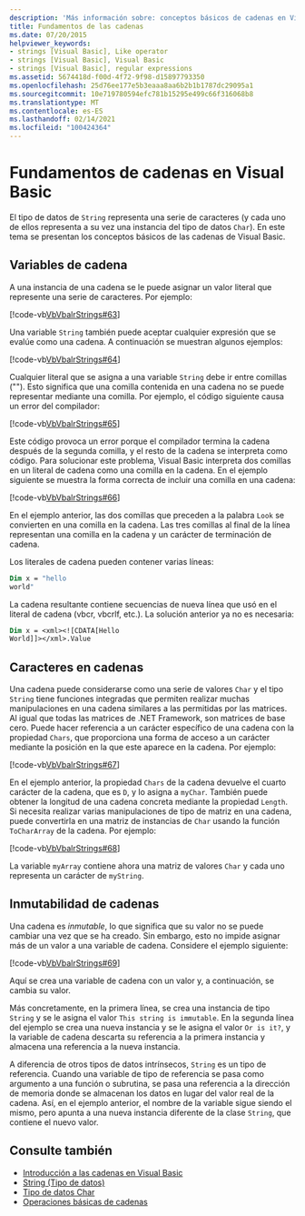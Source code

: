 ```yaml
---
description: 'Más información sobre: conceptos básicos de cadenas en Visual Basic'
title: Fundamentos de las cadenas
ms.date: 07/20/2015
helpviewer_keywords:
- strings [Visual Basic], Like operator
- strings [Visual Basic], Visual Basic
- strings [Visual Basic], regular expressions
ms.assetid: 5674418d-f00d-4f72-9f98-d15897793350
ms.openlocfilehash: 25d76ee177e5b3eaaa8aa6b2b1b1787dc29095a1
ms.sourcegitcommit: 10e719780594efc781b15295e499c66f316068b8
ms.translationtype: MT
ms.contentlocale: es-ES
ms.lasthandoff: 02/14/2021
ms.locfileid: "100424364"
---
```

# <a name="string-basics-in-visual-basic"></a>Fundamentos de cadenas en Visual Basic

El tipo de datos de `String` representa una serie de caracteres (y cada uno de ellos representa a su vez una instancia del tipo de datos `Char`). En este tema se presentan los conceptos básicos de las cadenas de Visual Basic.  
  
## <a name="string-variables"></a>Variables de cadena  

 A una instancia de una cadena se le puede asignar un valor literal que represente una serie de caracteres. Por ejemplo:  
  
 [!code-vb[VbVbalrStrings#63](~/samples/snippets/visualbasic/VS_Snippets_VBCSharp/VbVbalrStrings/VB/Class2.vb#63)]  
  
 Una variable `String` también puede aceptar cualquier expresión que se evalúe como una cadena. A continuación se muestran algunos ejemplos:  
  
 [!code-vb[VbVbalrStrings#64](~/samples/snippets/visualbasic/VS_Snippets_VBCSharp/VbVbalrStrings/VB/Class2.vb#64)]  
  
 Cualquier literal que se asigna a una variable `String` debe ir entre comillas (""). Esto significa que una comilla contenida en una cadena no se puede representar mediante una comilla. Por ejemplo, el código siguiente causa un error del compilador:  
  
 [!code-vb[VbVbalrStrings#65](~/samples/snippets/visualbasic/VS_Snippets_VBCSharp/VbVbalrStrings/VB/Class2.vb#65)]  
  
 Este código provoca un error porque el compilador termina la cadena después de la segunda comilla, y el resto de la cadena se interpreta como código. Para solucionar este problema, Visual Basic interpreta dos comillas en un literal de cadena como una comilla en la cadena. En el ejemplo siguiente se muestra la forma correcta de incluir una comilla en una cadena:  
  
 [!code-vb[VbVbalrStrings#66](~/samples/snippets/visualbasic/VS_Snippets_VBCSharp/VbVbalrStrings/VB/Class2.vb#66)]  
  
 En el ejemplo anterior, las dos comillas que preceden a la palabra `Look` se convierten en una comilla en la cadena. Las tres comillas al final de la línea representan una comilla en la cadena y un carácter de terminación de cadena.  
  
 Los literales de cadena pueden contener varias líneas:  
  
```vb  
Dim x = "hello  
world"  
```  
  
 La cadena resultante contiene secuencias de nueva línea que usó en el literal de cadena (vbcr, vbcrlf, etc.).  La solución anterior ya no es necesaria:  
  
```vb  
Dim x = <xml><![CDATA[Hello  
World]]></xml>.Value  
```  
  
## <a name="characters-in-strings"></a>Caracteres en cadenas  

 Una cadena puede considerarse como una serie de valores `Char` y el tipo `String` tiene funciones integradas que permiten realizar muchas manipulaciones en una cadena similares a las permitidas por las matrices. Al igual que todas las matrices de .NET Framework, son matrices de base cero. Puede hacer referencia a un carácter específico de una cadena con la propiedad `Chars`, que proporciona una forma de acceso a un carácter mediante la posición en la que este aparece en la cadena. Por ejemplo:  
  
 [!code-vb[VbVbalrStrings#67](~/samples/snippets/visualbasic/VS_Snippets_VBCSharp/VbVbalrStrings/VB/Class2.vb#67)]  
  
 En el ejemplo anterior, la propiedad `Chars` de la cadena devuelve el cuarto carácter de la cadena, que es `D`, y lo asigna a `myChar`. También puede obtener la longitud de una cadena concreta mediante la propiedad `Length`. Si necesita realizar varias manipulaciones de tipo de matriz en una cadena, puede convertirla en una matriz de instancias de `Char` usando la función `ToCharArray` de la cadena. Por ejemplo:  
  
 [!code-vb[VbVbalrStrings#68](~/samples/snippets/visualbasic/VS_Snippets_VBCSharp/VbVbalrStrings/VB/Class2.vb#68)]  
  
 La variable `myArray` contiene ahora una matriz de valores `Char` y cada uno representa un carácter de `myString`.  
  
## <a name="the-immutability-of-strings"></a>Inmutabilidad de cadenas  

 Una cadena es *inmutable*, lo que significa que su valor no se puede cambiar una vez que se ha creado. Sin embargo, esto no impide asignar más de un valor a una variable de cadena. Considere el ejemplo siguiente:  
  
 [!code-vb[VbVbalrStrings#69](~/samples/snippets/visualbasic/VS_Snippets_VBCSharp/VbVbalrStrings/VB/Class2.vb#69)]  
  
 Aquí se crea una variable de cadena con un valor y, a continuación, se cambia su valor.   
  
 Más concretamente, en la primera línea, se crea una instancia de tipo `String` y se le asigna el valor `This string is immutable`. En la segunda línea del ejemplo se crea una nueva instancia y se le asigna el valor `Or is it?`, y la variable de cadena descarta su referencia a la primera instancia y almacena una referencia a la nueva instancia.  
  
 A diferencia de otros tipos de datos intrínsecos, `String` es un tipo de referencia. Cuando una variable de tipo de referencia se pasa como argumento a una función o subrutina, se pasa una referencia a la dirección de memoria donde se almacenan los datos en lugar del valor real de la cadena. Así, en el ejemplo anterior, el nombre de la variable sigue siendo el mismo, pero apunta a una nueva instancia diferente de la clase `String`, que contiene el nuevo valor.  
  
## <a name="see-also"></a>Consulte también

- [Introducción a las cadenas en Visual Basic](introduction-to-strings.md)
- [String (Tipo de datos)](../../../language-reference/data-types/string-data-type.md)
- [Tipo de datos Char](../../../language-reference/data-types/char-data-type.md)
- [Operaciones básicas de cadenas](../../../../standard/base-types/basic-string-operations.md)
